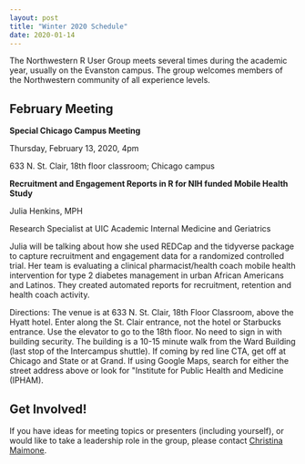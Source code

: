 ```yaml
---
layout: post
title: "Winter 2020 Schedule"
date: 2020-01-14
---
```


The Northwestern R User Group meets several times during the academic year, usually on the Evanston campus.  The group welcomes members of the Northwestern community of all experience levels. 

## February Meeting

**Special Chicago Campus Meeting**


Thursday, February 13, 2020, 4pm

633 N. St. Clair, 18th floor classroom; Chicago campus
 
**Recruitment and Engagement Reports in R for NIH funded Mobile Health Study**

Julia Henkins, MPH

Research Specialist at UIC Academic Internal Medicine and Geriatrics
 
Julia will be talking about how she used REDCap and the tidyverse package to capture recruitment and engagement data for a randomized controlled trial.  Her team is evaluating a clinical pharmacist/health coach mobile health intervention for type 2 diabetes management in urban African Americans and Latinos.  They created automated reports for recruitment, retention and health coach activity.
 
Directions: The venue is at 633 N. St. Clair, 18th Floor Classroom, above the Hyatt hotel. Enter along the St. Clair entrance, not the hotel or Starbucks entrance.  Use the elevator to go to the 18th floor. No need to sign in with building security.  The building is a 10-15 minute walk from the Ward Building (last stop of the Intercampus shuttle). If coming by red line CTA, get off at Chicago and State or at Grand. If using Google Maps, search for either the street address above or look for "Institute for Public Health and Medicine (IPHAM).

## Get Involved!

If you have ideas for meeting topics or presenters (including yourself), or would like to take a leadership role in the group, please contact [Christina Maimone](mailto:christina.maimone@northwestern.edu).
